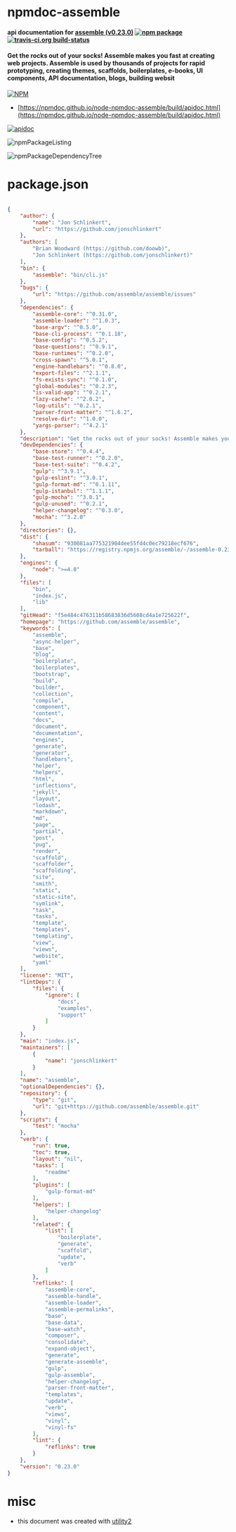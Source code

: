 # npmdoc-assemble

#### api documentation for  [assemble (v0.23.0)](https://github.com/assemble/assemble)  [![npm package](https://img.shields.io/npm/v/npmdoc-assemble.svg?style=flat-square)](https://www.npmjs.org/package/npmdoc-assemble) [![travis-ci.org build-status](https://api.travis-ci.org/npmdoc/node-npmdoc-assemble.svg)](https://travis-ci.org/npmdoc/node-npmdoc-assemble)

#### Get the rocks out of your socks! Assemble makes you fast at creating web projects. Assemble is used by thousands of projects for rapid prototyping, creating themes, scaffolds, boilerplates, e-books, UI components, API documentation, blogs, building websit

[![NPM](https://nodei.co/npm/assemble.png?downloads=true&downloadRank=true&stars=true)](https://www.npmjs.com/package/assemble)

- [https://npmdoc.github.io/node-npmdoc-assemble/build/apidoc.html](https://npmdoc.github.io/node-npmdoc-assemble/build/apidoc.html)

[![apidoc](https://npmdoc.github.io/node-npmdoc-assemble/build/screenCapture.buildCi.browser.%252Ftmp%252Fbuild%252Fapidoc.html.png)](https://npmdoc.github.io/node-npmdoc-assemble/build/apidoc.html)

![npmPackageListing](https://npmdoc.github.io/node-npmdoc-assemble/build/screenCapture.npmPackageListing.svg)

![npmPackageDependencyTree](https://npmdoc.github.io/node-npmdoc-assemble/build/screenCapture.npmPackageDependencyTree.svg)



# package.json

```json

{
    "author": {
        "name": "Jon Schlinkert",
        "url": "https://github.com/jonschlinkert"
    },
    "authors": [
        "Brian Woodward (https://github.com/doowb)",
        "Jon Schlinkert (https://github.com/jonschlinkert)"
    ],
    "bin": {
        "assemble": "bin/cli.js"
    },
    "bugs": {
        "url": "https://github.com/assemble/assemble/issues"
    },
    "dependencies": {
        "assemble-core": "^0.31.0",
        "assemble-loader": "^1.0.3",
        "base-argv": "^0.5.0",
        "base-cli-process": "^0.1.18",
        "base-config": "^0.5.2",
        "base-questions": "^0.9.1",
        "base-runtimes": "^0.2.0",
        "cross-spawn": "^5.0.1",
        "engine-handlebars": "^0.8.0",
        "export-files": "^2.1.1",
        "fs-exists-sync": "^0.1.0",
        "global-modules": "^0.2.3",
        "is-valid-app": "^0.2.1",
        "lazy-cache": "^2.0.2",
        "log-utils": "^0.2.1",
        "parser-front-matter": "^1.6.2",
        "resolve-dir": "^1.0.0",
        "yargs-parser": "^4.2.1"
    },
    "description": "Get the rocks out of your socks! Assemble makes you fast at creating web projects. Assemble is used by thousands of projects for rapid prototyping, creating themes, scaffolds, boilerplates, e-books, UI components, API documentation, blogs, building websit",
    "devDependencies": {
        "base-store": "^0.4.4",
        "base-test-runner": "^0.2.0",
        "base-test-suite": "^0.4.2",
        "gulp": "^3.9.1",
        "gulp-eslint": "^3.0.1",
        "gulp-format-md": "^0.1.11",
        "gulp-istanbul": "^1.1.1",
        "gulp-mocha": "^3.0.1",
        "gulp-unused": "^0.2.1",
        "helper-changelog": "^0.3.0",
        "mocha": "^3.2.0"
    },
    "directories": {},
    "dist": {
        "shasum": "930081aa775321904dee55fd4c0ec79218ecf676",
        "tarball": "https://registry.npmjs.org/assemble/-/assemble-0.23.0.tgz"
    },
    "engines": {
        "node": ">=4.0"
    },
    "files": [
        "bin",
        "index.js",
        "lib"
    ],
    "gitHead": "f5e484c476311b58683836d5608cd4a1e725622f",
    "homepage": "https://github.com/assemble/assemble",
    "keywords": [
        "assemble",
        "async-helper",
        "base",
        "blog",
        "boilerplate",
        "boilerplates",
        "bootstrap",
        "build",
        "builder",
        "collection",
        "compile",
        "component",
        "content",
        "docs",
        "document",
        "documentation",
        "engines",
        "generate",
        "generator",
        "handlebars",
        "helper",
        "helpers",
        "html",
        "inflections",
        "jekyll",
        "layout",
        "lodash",
        "markdown",
        "md",
        "page",
        "partial",
        "post",
        "pug",
        "render",
        "scaffold",
        "scaffolder",
        "scaffolding",
        "site",
        "smith",
        "static",
        "static-site",
        "symlink",
        "task",
        "tasks",
        "template",
        "templates",
        "templating",
        "view",
        "views",
        "website",
        "yaml"
    ],
    "license": "MIT",
    "lintDeps": {
        "files": {
            "ignore": [
                "docs",
                "examples",
                "support"
            ]
        }
    },
    "main": "index.js",
    "maintainers": [
        {
            "name": "jonschlinkert"
        }
    ],
    "name": "assemble",
    "optionalDependencies": {},
    "repository": {
        "type": "git",
        "url": "git+https://github.com/assemble/assemble.git"
    },
    "scripts": {
        "test": "mocha"
    },
    "verb": {
        "run": true,
        "toc": true,
        "layout": "nil",
        "tasks": [
            "readme"
        ],
        "plugins": [
            "gulp-format-md"
        ],
        "helpers": [
            "helper-changelog"
        ],
        "related": {
            "list": [
                "boilerplate",
                "generate",
                "scaffold",
                "update",
                "verb"
            ]
        },
        "reflinks": [
            "assemble-core",
            "assemble-handle",
            "assemble-loader",
            "assemble-permalinks",
            "base",
            "base-data",
            "base-watch",
            "composer",
            "consolidate",
            "expand-object",
            "generate",
            "generate-assemble",
            "gulp",
            "gulp-assemble",
            "helper-changelog",
            "parser-front-matter",
            "templates",
            "update",
            "verb",
            "views",
            "vinyl",
            "vinyl-fs"
        ],
        "lint": {
            "reflinks": true
        }
    },
    "version": "0.23.0"
}
```



# misc
- this document was created with [utility2](https://github.com/kaizhu256/node-utility2)
